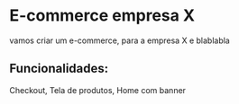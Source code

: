 # E-commerce empresa X

vamos criar um e-commerce, para a empresa X e blablabla

## Funcionalidades:

Checkout, Tela de produtos, Home com banner
